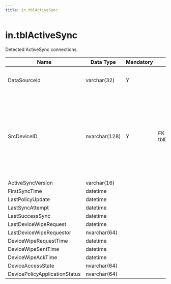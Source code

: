 ```yaml
---
title: in.tblActiveSync
---
```

# in.tblActiveSync

​​​​​Detected ActiveSync connections.​​​

| Name                          | Data Type     | Mandatory | Key                   | Comment                                                                                                                     |
|-------------------------------|---------------|-----------|-----------------------|-----------------------------------------------------------------------------------------------------------------------------|
| DataSourceId                  | varchar(32)   | Y         |                       | Unique ID of the source of this record.                                                                                     |
| SrcDeviceID                   | nvarchar(128) | Y         | ​​FK > tblDevices.SrcId | Device the ActiveSync connection was made to. This is probably anExchange or other server exposing the ActiveSync service.  |
| ActiveSyncVersion             | varchar(16)   |           |                       |                                                                                                                             |
| FirstSyncTime                 | datetime      |           |                       |                                                                                                                             |
| LastPolicyUpdate              | datetime      |           |                       |                                                                                                                             |
| LastSyncAttempt               | datetime      |           |                       |                                                                                                                             |
| LastSuccessSync               | datetime      |           |                       |                                                                                                                             |
| LastDeviceWipeRequest         | datetime      |           |                       |                                                                                                                             |
| LastDeviceWipeRequestor       | nvarchar(64)  |           |                       |                                                                                                                             |
| DeviceWipeRequestTime         | datetime      |           |                       |                                                                                                                             |
| DeviceWipeSentTime            | datetime      |           |                       |                                                                                                                             |
| DeviceWipeAckTime             | datetime      |           |                       |                                                                                                                             |
| DeviceAccessState             | nvarchar(64)  |           |                       |                                                                                                                             |
| DevicePolicyApplicationStatus | nvarchar(64)  |           |                       |                                                                                                                             |